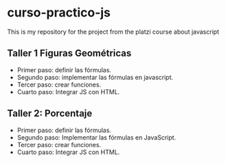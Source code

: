 # curso-practico-js

This is my repository for the project from the platzi course about javascript

## Taller 1 Figuras Geométricas

- Primer paso: definir las fórmulas.
- Segundo paso: implementar las fórmulas en javascript.
- Tercer paso: crear funciones.
- Cuarto paso: Integrar JS con HTML.

## Taller 2: Porcentaje

- Primer paso: definir las fórmulas.
- Segundo paso: Implementar las fórmulas en JavaScript.
- Tercer paso: crear funciones.
- Cuarto paso: Integrar JS con HTML.
